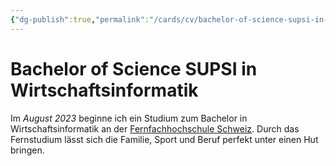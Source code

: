```yaml
---
{"dg-publish":true,"permalink":"/cards/cv/bachelor-of-science-supsi-in-wirtschaftsinformatik/","tags":["CV"]}
---
```



# Bachelor of Science SUPSI in Wirtschaftsinformatik

Im *August 2023* beginne ich ein Studium zum Bachelor in Wirtschaftsinformatik an der [Fernfachhochschule Schweiz](https://www.ffhs.ch/de/). Durch das Fernstudium lässt sich die Familie, Sport und Beruf perfekt unter einen Hut bringen.